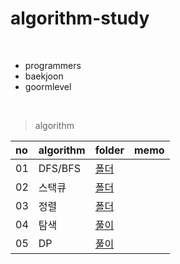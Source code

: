 # algorithm-study
<br>

- programmers
- baekjoon
- goormlevel

<br>

> algorithm
<!--
|02|[각도기]()|[풀이]()||
-->

|no|algorithm|folder|memo|
|:---|:---|:---|---|
|01|DFS/BFS|[폴더](https://github.com/wan0911/algorithm-study/tree/main/DFS:BFS)||
|02|스택큐|[폴더]()||
|03|정렬|[폴더]()||
|04|탐색|[풀이]()||
|05|DP|[풀이](https://github.com/wan0911/algorithm-study/tree/main/DP)||




